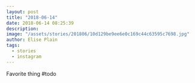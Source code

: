 ```yaml
---
layout: post
title: "2018-06-14"
date: 2018-06-14 08:25:39
description: 
image: "/assets/stories/201806/10d129be9ee6e0c169c44c63595c7698.jpg"
author: Elise Plain
tags: 
  - stories
  - instagram
---
```


Favorite thing #todo
<p></p>
